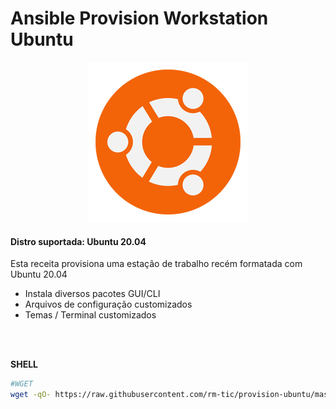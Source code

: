# Ansible Provision Workstation Ubuntu

<p align="center">
  <img src="img/ubuntu_logo.png">
</p>

#### Distro suportada: Ubuntu 20.04

Esta receita provisiona uma estação de trabalho recém formatada com Ubuntu 20.04

- Instala diversos pacotes GUI/CLI
- Arquivos de configuração customizados
- Temas / Terminal customizados


<br>
<br>

**SHELL**
```bash
#WGET
wget -qO- https://raw.githubusercontent.com/rm-tic/provision-ubuntu/master/provision_ubuntu_init.sh | bash -

```


